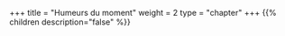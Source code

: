 +++
title = "Humeurs du moment"
weight = 2
type = "chapter"
+++
{{% children description="false" %}}